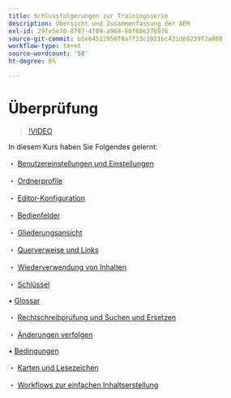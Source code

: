 ```yaml
---
title: Schlussfolgerungen zur Trainingsserie
description: Übersicht und Zusammenfassung der AEM
exl-id: 29fe5e78-8787-4f09-a969-60f68e376976
source-git-commit: b5e64512956f0a7f33c2021bc431d69239f2a088
workflow-type: tm+mt
source-wordcount: '50'
ht-degree: 6%

---
```


# Überprüfung

>[!VIDEO](https://video.tv.adobe.com/v/342771)

In diesem Kurs haben Sie Folgendes gelernt:

・ [Benutzereinstellungen und Einstellungen](./user-settings-preferences-toolbars.md)

・ [Ordnerprofile](folder-profiles.md)

・ [Editor-Konfiguration](editor-configuration.md)

・ [Bedienfelder](panels.md)

・ [Gliederungsansicht](outline-view.md)

・ [Querverweise und Links](cross-references-and-links.md)

・ [Wiederverwendung von Inhalten](content-reuse.md)

・ [Schlüssel](keys.md)

• [Glossar](glossary.md)

・ [Rechtschreibprüfung und Suchen und Ersetzen](spell-check.md)

・ [Änderungen verfolgen](track-changes.md)

• [Bedingungen](conditions.md)

・ [Karten und Lesezeichen](maps-and-bookmaps.md)

・ [Workflows zur einfachen Inhaltserstellung](simple-content-creation-workflows.md)
